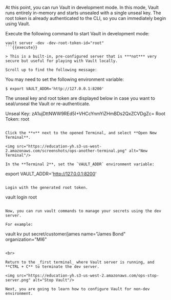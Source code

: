 At this point, you can run Vault in development mode. In this mode, Vault runs entirely in-memory and starts unsealed with a single unseal key. The root token is already authenticated to the CLI, so you can immediately begin using Vault.

Execute the following command to start Vault in development mode:

```
vault server -dev -dev-root-token-id="root"
```{{execute}}

> This is a built-in, pre-configured server that is ***not*** very secure but useful for playing with Vault locally.

Scroll up to find the following message:

```
You may need to set the following environment variable:

    $ export VAULT_ADDR='http://127.0.0.1:8200'

The unseal key and root token are displayed below in case you want to
seal/unseal the Vault or re-authenticate.

Unseal Key: zA1ujDttNWW9REd5I+VHCcYnmYiZHmBDs2QxZCVDgZc=
Root Token: root
```

Click the **+** next to the opened Terminal, and select **Open New Terminal**.

<img src="https://education-yh.s3-us-west-2.amazonaws.com/screenshots/ops-another-terminal.png" alt="New Terminal"/>

In the **Terminal 2**, set the `VAULT_ADDR` environment variable:

```
export VAULT_ADDR='http://127.0.0.1:8200'
```{{execute T2}}

Login with the generated root token.

```
vault login root
```{{execute T2}}

Now, you can run vault commands to manage your secrets using the dev server.

For example:

```
vault kv put secret/customer/james name="James Bond" organization="MI6"
```{{execute T2}}

<br>

Return to the _first terminal_ where Vault server is running, and **CTRL + C** to terminate the dev server.  

<img src="https://education-yh.s3-us-west-2.amazonaws.com/ops-stop-server.png" alt="Stop Vault"/>

Next, you are going to learn how to configure Vault for non-dev environment.
